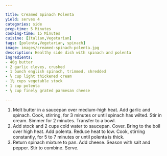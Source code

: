 ```yaml
---

title: Creamed Spinach Polenta
yield: serves 4
categories: side
prep-time: 5 Minutes
cooking-time: 15 Minutes
cuisine: [Italian,Vegetarian]
tags: [polenta,Vegetarian, spinach]
image: images/creamed-spinach-polenta.jpg
description: Healthy side dish with spinach and polenta
ingredients:
- 40g butter
- 2 garlic cloves, crushed
- 1 bunch english spinach, trimmed, shredded
- ½ cup light thickened cream
- 1½ cups vegetable stock
- 1 cup polenta
- ¼ cup finely grated parmesan cheese

---
```




1. Melt butter in a saucepan over medium-high heat. Add garlic and spinach. Cook, stirring, for 3 minutes or until spinach has wilted. Stir in cream. Simmer for 2 minutes. Transfer to a bowl.
2. Add stock and 2 cups cold water to saucepan. Cover. Bring to the boil over high heat. Add polenta. Reduce heat to low. Cook, stirring constantly, for 5 to 7 minutes or until polenta is thick.
3. Return spinach mixture to pan. Add cheese. Season with salt and pepper. Stir to combine. Serve.
